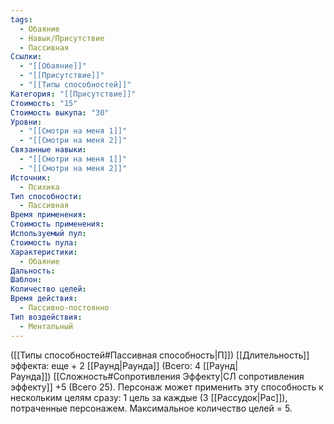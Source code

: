 ```yaml
---
tags:
  - Обаяние
  - Навык/Присутствие
  - Пассивная
Ссылки:
  - "[[Обаяние]]"
  - "[[Присутствие]]"
  - "[[Типы способностей]]"
Категория: "[[Присутствие]]"
Стоимость: "15"
Стоимость выкупа: "30"
Уровни:
  - "[[Смотри на меня 1]]"
  - "[[Смотри на меня 2]]"
Связанные навыки:
  - "[[Смотри на меня 1]]"
  - "[[Смотри на меня 2]]"
Источник:
  - Психика
Тип способности:
  - Пассивная
Время применения: 
Стоимость применения: 
Используемый пул: 
Стоимость пула: 
Характеристики:
  - Обаяние
Дальность: 
Шаблон: 
Количество целей: 
Время действия:
  - Пассивно-постоянно
Тип воздействия:
  - Ментальный
---
```

([[Типы способностей#Пассивная способность|П]]) [[Длительность]] эффекта: еще + 2 [[Раунд|Раунда]] (Всего: 4 [[Раунд|Раунда]]) [[Сложность#Cопротивления Эффекту|СЛ сопротивления эффекту]] +5 (Всего 25). Персонаж может применить эту способность к нескольким целям сразу: 1 цель за каждые (3 [[Рассудок|Рас]]), потраченные персонажем. Максимальное количество целей = 5.